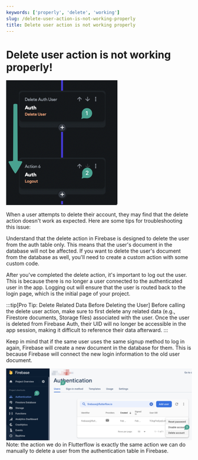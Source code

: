 ```yaml
---
keywords: ['properly', 'delete', 'working']
slug: /delete-user-action-is-not-working-properly
title: Delete user action is not working properly
---
```

# Delete user action is not working properly!

![](../../assets/20250430121300815719.png)

When a user attempts to delete their account, they may find that the delete action doesn't work as expected. Here are some tips for troubleshooting this issue:

Understand that the delete action in Firebase is designed to delete the user from the auth table only. This means that the user's document in the database will not be affected. If you want to delete the user's document from the database as well, you'll need to create a custom action with some custom code.

After you've completed the delete action, it's important to log out the user. This is because there is no longer a user connected to the authenticated user in the app. Logging out will ensure that the user is routed back to the login page, which is the initial page of your project.

:::tip[Pro Tip: Delete Related Data Before Deleting the User]
Before calling the delete user action, make sure to first delete any related data (e.g., Firestore documents, Storage files) associated with the user. Once the user is deleted from Firebase Auth, their UID will no longer be accessible in the app session, making it difficult to reference their data afterward.
:::


Keep in mind that if the same user uses the same signup method to log in again, Firebase will create a new document in the database for them. This is because Firebase will connect the new login information to the old user document. 

![](../../assets/20250430121301101693.png)Note: the action we do in Flutterflow is exactly the same action we can do manually to delete a user from the authentication table in Firebase.

​